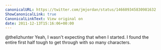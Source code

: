 ```yaml
---
canonicalURL: https://twitter.com/jmjordan/status/146609345830981632
ShowCanonicalLink: true
CanonicalLinkText: View original on
date: 2011-12-13T15:16:06+00:00
---
```

@thelizhunter Yeah, I wasn't expecting that when I started. I found the entire first half tough to get through with so many characters.